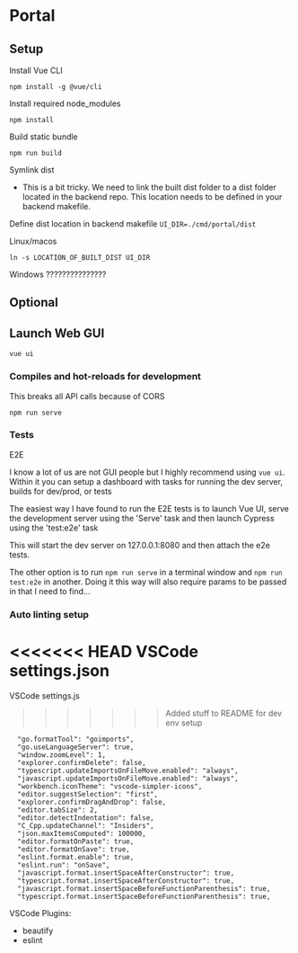 # Portal

## Setup

Install Vue CLI

```
npm install -g @vue/cli
```

Install required node_modules

```
npm install
```

Build static bundle

```
npm run build
```

Symlink dist
- This is a bit tricky. We need to link the built dist folder to a dist folder located in the backend repo. This location needs to be defined in your backend makefile.

Define dist location in backend makefile
```UI_DIR=./cmd/portal/dist```

Linux/macos
```
ln -s LOCATION_OF_BUILT_DIST UI_DIR
```
Windows
???????????????

## Optional

## Launch Web GUI

```
vue ui
```

### Compiles and hot-reloads for development
This breaks all API calls because of CORS
```
npm run serve
```

### Tests
E2E

I know a lot of us are not GUI people but I highly recommend using ```vue ui```. Within it you can setup a dashboard with tasks for running the dev server, builds for dev/prod, or tests

The easiest way I have found to run the E2E tests is to launch Vue UI, serve the development server using the 'Serve' task and then launch Cypress using the 'test:e2e' task

This will start the dev server on 127.0.0.1:8080 and then attach the e2e tests.

The other option is to run ```npm run serve``` in a terminal window and ```npm run test:e2e``` in another. Doing it this way will also require params to be passed in that I need to find...

### Auto linting setup

<<<<<<< HEAD
VSCode settings.json
=======
VSCode settings.js
>>>>>>> Added stuff to README for dev env setup
```
  "go.formatTool": "goimports",
  "go.useLanguageServer": true,
  "window.zoomLevel": 1,
  "explorer.confirmDelete": false,
  "typescript.updateImportsOnFileMove.enabled": "always",
  "javascript.updateImportsOnFileMove.enabled": "always",
  "workbench.iconTheme": "vscode-simpler-icons",
  "editor.suggestSelection": "first",
  "explorer.confirmDragAndDrop": false,
  "editor.tabSize": 2,
  "editor.detectIndentation": false,
  "C_Cpp.updateChannel": "Insiders",
  "json.maxItemsComputed": 100000,
  "editor.formatOnPaste": true,
  "editor.formatOnSave": true,
  "eslint.format.enable": true,
  "eslint.run": "onSave",
  "javascript.format.insertSpaceAfterConstructor": true,
  "typescript.format.insertSpaceAfterConstructor": true,
  "javascript.format.insertSpaceBeforeFunctionParenthesis": true,
  "typescript.format.insertSpaceBeforeFunctionParenthesis": true,
```

VSCode Plugins:
- beautify
- eslint